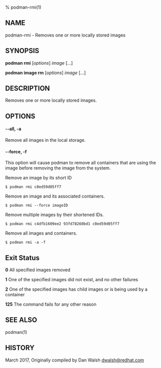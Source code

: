 % podman-rmi(1)

## NAME
podman\-rmi - Removes one or more locally stored images

## SYNOPSIS
**podman rmi** [*options*] *image* [...]

**podman image rm** [*options*] *image* [...]

## DESCRIPTION
Removes one or more locally stored images.

## OPTIONS

#### **\-\-all**, **-a**

Remove all images in the local storage.

#### **\-\-force**, **-f**

This option will cause podman to remove all containers that are using the image before removing the image from the system.


Remove an image by its short ID
```
$ podman rmi c0ed59d05ff7
```
Remove an image and its associated containers.
```
$ podman rmi --force imageID
```

Remove multiple images by their shortened IDs.
```
$ podman rmi c4dfb1609ee2 93fd78260bd1 c0ed59d05ff7
```

Remove all images and containers.
```
$ podman rmi -a -f
```
## Exit Status
  **0**   All specified images removed

  **1**   One of the specified images did not exist, and no other failures

  **2**   One of the specified images has child images or is being used by a container

  **125** The command fails for any other reason

## SEE ALSO
podman(1)

## HISTORY
March 2017, Originally compiled by Dan Walsh <dwalsh@redhat.com>
